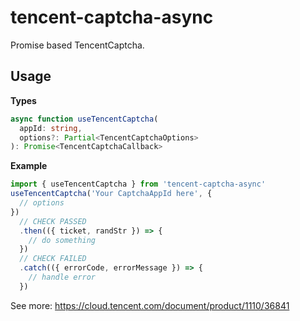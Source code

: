 # tencent-captcha-async

Promise based TencentCaptcha.

## Usage

**Types**

```ts
async function useTencentCaptcha(
  appId: string,
  options?: Partial<TencentCaptchaOptions>
): Promise<TencentCaptchaCallback>
```

**Example**

```ts
import { useTencentCaptcha } from 'tencent-captcha-async'
useTencentCaptcha('Your CaptchaAppId here', {
  // options
})
  // CHECK PASSED
  .then(({ ticket, randStr }) => {
    // do something
  })
  // CHECK FAILED
  .catch(({ errorCode, errorMessage }) => {
    // handle error
  })
```

See more: <https://cloud.tencent.com/document/product/1110/36841>
